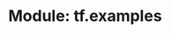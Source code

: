 <div itemscope itemtype="http://developers.google.com/ReferenceObject">
<meta itemprop="name" content="tf.examples" />
<meta itemprop="path" content="Stable" />
</div>

# Module: tf.examples



